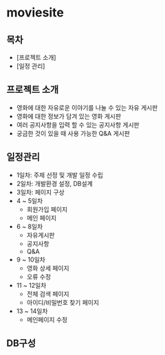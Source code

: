 # moviesite

## 목차

- [프로젝트 소개]
- [일정 관리]


## 프로젝트 소개
- 영화에 대한 자유로운 이야기를 나눌 수 있는 자유 게시판
- 영화에 대한 정보가 담겨 있는 영화 게시판
- 여러 공지사항을 입력 할 수 있는 공지사항 게시판
- 궁금한 것이 있을 때 사용 가능한 Q&A 게시판

## 일정관리
- 1일차: 주제 선정 및 개발 일정 수립
- 2일차: 개발환경 설정, DB설계
- 3일차: 페이지 구상
- 4 ~ 5일차
  - 회원가입 페이지
  - 메인 페이지
- 6 ~ 8일차
    - 자유게시판
    - 공지사항
    - Q&A
- 9 ~ 10일차
    - 영화 상세 페이지
    - 오류 수정
- 11 ~ 12일차
    - 전체 검색 페이지
    - 아이디/비밀번호 찾기 페이지
- 13 ~ 14일차
    - 메인페이지 수정

## DB구성

